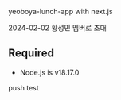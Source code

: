 yeoboya-lunch-app with next.js

2024-02-02 황성민 멤버로 초대

## Required
- Node.js is v18.17.0

push test
